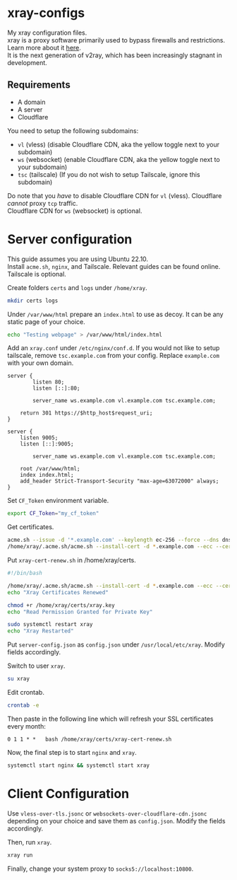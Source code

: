 # xray-configs
My xray configuration files.<br/>
xray is a proxy software primarily used to bypass firewalls and restrictions. Learn more about it [here](https://github.com/XTLS/Xray-core).<br/>
It is the next generation of v2ray, which has been increasingly stagnant in development.

## Requirements
- A domain
- A server
- Cloudflare

You need to setup the following subdomains:
- `vl` (vless) (disable Cloudflare CDN, aka the yellow toggle next to your subdomain)
- `ws` (websocket) (enable Cloudflare CDN, aka the yellow toggle next to your subdomain)
- `tsc` (tailscale) (If you do not wish to setup Tailscale, ignore this subdomain)

Do note that you *have* to disable Cloudflare CDN for `vl` (vless). Cloudflare *cannot* proxy `tcp` traffic.<br/>
Cloudflare CDN for `ws` (websocket) is optional.

# Server configuration
This guide assumes you are using Ubuntu 22.10.<br/>
Install `acme.sh`, `nginx`, and Tailscale. Relevant guides can be found online.<br/>
Tailscale is optional.

Create folders `certs` and `logs` under `/home/xray`.
```zsh
mkdir certs logs
```

Under `/var/www/html` prepare an `index.html` to use as decoy. It can be any static page of your choice.
```zsh
echo "Testing webpage" > /var/www/html/index.html
```

Add an `xray.conf` under `/etc/nginx/conf.d`. If you would not like to setup tailscale, remove `tsc.example.com` from your config. Replace `example.com` with your own domain.
```
server {
        listen 80;
        listen [::]:80;

        server_name ws.example.com vl.example.com tsc.example.com;

	return 301 https://$http_host$request_uri;
}

server {
	listen 9005;
	listen [::]:9005;

        server_name ws.example.com vl.example.com tsc.example.com;

	root /var/www/html;
	index index.html;
	add_header Strict-Transport-Security "max-age=63072000" always;
}
```

Set `CF_Token` environment variable.
```zsh
export CF_Token="my_cf_token"
```

Get certificates.
```zsh
acme.sh --issue -d '*.example.com' --keylength ec-256 --force --dns dns_cf --ocsp-must-staple
/home/xray/.acme.sh/acme.sh --install-cert -d *.example.com --ecc --cert-file /home/xray/certs/xray.crt --fullchain-file /home/xray/certs/fullchain.crt --key-file /home/xray/certs/xray.key
```

Put `xray-cert-renew.sh` in /home/xray/certs.
```bash
#!/bin/bash

/home/xray/.acme.sh/acme.sh --install-cert -d *.example.com --ecc --cert-file /home/xray/certs/xray.crt --fullchain-file /home/xray/certs/fullchain.crt --key-file /home/xray/certs/xray.key
echo "Xray Certificates Renewed"

chmod +r /home/xray/certs/xray.key
echo "Read Permission Granted for Private Key"

sudo systemctl restart xray
echo "Xray Restarted"
```

Put `server-config.json` as `config.json` under `/usr/local/etc/xray`. Modify fields accordingly.

Switch to user `xray`.
```zsh
su xray
```

Edit crontab.
```zsh
crontab -e
```

Then paste in the following line which will refresh your SSL certificates every month:
```
0 1 1 * *   bash /home/xray/certs/xray-cert-renew.sh
```

Now, the final step is to start `nginx` and `xray`.
```zsh
systemctl start nginx && systemctl start xray
```

# Client Configuration
Use `vless-over-tls.jsonc` or `websockets-over-cloudflare-cdn.jsonc` depending on your choice and save them as `config.json`. Modify the fields accordingly.

Then, run `xray`.
```zsh
xray run
```

Finally, change your system proxy to `socks5://localhost:10800`.
